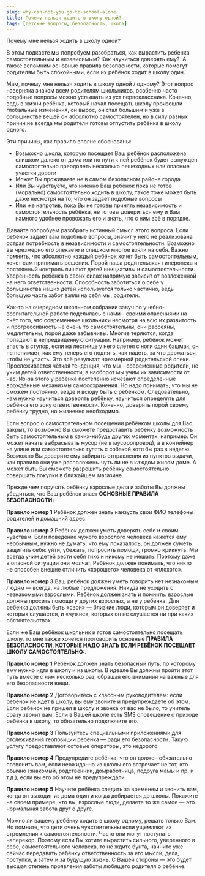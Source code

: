 ```yaml
---
slug: why-can-not-you-go-to-school-alone
title: Почему нельзя ходить в школу одной?
tags: [детские вопросы, безопасность, школа]
---
```


Почему мне нельзя ходить в школу одной?

В этом подкасте мы попробуем разобраться, как вырастить ребенка самостоятельным и независимым? Как научиться доверять ему?  А также вспомним основные правила безопасности, которые помогут родителям быть спокойными, если их ребёнок ходит в школу один.

Мам, почему мне нельзя ходить в школу одной / одному? Этот вопрос наверняка знаком всем родителям школьников, особенно часто подобные вопросы можно услышать из уст первоклассника. Конечно, ведь в жизни ребёнка, который начал посещать школу произошли глобальные изменения, он вырос, он стал большим и уже в большинстве вещей он абсолютно самостоятелен, но в силу разных причин не всегда мы родители готовы отпустить ребёнка в школу одного.   
  

Эти причины, как правило вполне обоснованы:

- Возможно школа, которую посещает Ваш ребёнок расположена слишком далеко от дома или по пути к ней ребёнок будет вынужден самостоятельно преодолеть несколько пешеходных или опасные участки дороги   
- Может Вы проживаете не в самом безопасном районе города   
- Или Вы чувствуете, что именно Ваш ребёнок пока не готов (морально) самостоятельно ходить в школу, такое тоже может быть даже несмотря на то, что он задаёт подобные вопросы   
- Или же напротив, пока Вы не готовы принять независимость и самостоятельность ребёнка, не готовы довериться ему и Вам намного удобнее провожать его и знать, что с ним всё в порядке.  
  
Давайте попробуем разобрать истинный смысл этого вопроса. Если ребёнок задаёт вам подобные вопросы, значит у него не реализована острая потребность в независимости и самостоятельности. Возможно вы чрезмерно его опекаете и слишком многое взяли на себя. Важно помнить, что абсолютно каждый ребёнок хочет быть самостоятельным, хочет сам принимать решения. Порой наша родительская гиперопека и постоянный контроль лишают детей инициативы и самостоятельности. Уверенность ребёнка в своих силах напрямую зависит от возложенной на него ответственности. Способность заботиться о себе у большинства наших детей используется только частично, ведь большую часть забот взяли на себя мы, родители.   
  
Как-то на очередном школьном собрании завуч по учебно-воспитательной работе поделилась с нами - своими опасениями на счёт того, что современные школьники несмотря на всю их развитость и прогрессивность не очень то самостоятельны, они рассеяны, медлительны, порой даже забывчивы. Многие теряются, когда попадают в непредвиденную ситуации. Например, ребёнок может впасть в ступор, если на лестнице у него слетел с ноги один башмак, он не понимает, как ему теперь его поднять, как надеть, за что держаться, чтобы не упасть. Это всё результат чрезмерной родительской опеки. Прослеживается чёткая тенденция, что мы – современные родители, не учим детей ответственности, а наоборот мы учим их зависимости от нас. Из-за этого у ребёнка постепенно исчезают определенные врождённые механизмы самосохранения. Но надо понимать, что мы не сможем постоянно, везде и всюду быть с ребёнком. Следовательно, нам нужно научиться доверять ребёнку, научиться определять для ребёнка его зону ответственности. Конечно, доверять порой своему ребёнку трудно, но жизненно необходимо.   
  
Если вопрос о самостоятельном посещении ребёнком школы для Вас закрыт, то возможно Вы сможете предоставить ребёнку возможность быть самостоятельным в каких-нибудь других моментах, например: Он может начать выбрасывать мусор (не в мусоропровод), а в контейнер на улице или самостоятельно гулять с собакой хотя бы раз в неделю. Возможно Вы доверите ему забирать отправления из пунктов выдачи, как правило они уже расположены чуть ли не в каждом жилом доме. А может быть Вы сможете разрешить ребёнку самостоятельно совершать покупки в ближайшем магазине.   
  
Прежде чем поручать ребёнку взрослые дела и заботы Вы должны убедиться, что Ваш ребёнок знает **ОСНОВНЫЕ ПРАВИЛА БЕЗОПАСНОСТИ:** 

**Правило номер 1** Ребёнок должен знать наизусть свои ФИО телефоны родителей и домашний адрес. 

**Правило номер 2** Ребёнок должен уметь доверять себе и своим чувствам. Если поведение чужого взрослого человека кажется ему необычным, нужно не думать, что ему показалось, он должен суметь защитить себя: уйти, убежать, попросить помощи, громко крикнуть. Мы всегда учим детей вести себя тихо и никому не мешать. Поэтому даже в опасной ситуации они молчат. Ребёнок должен понимать, что никто не способен внешне отличить «хорошего» человека от «плохого». 

**Правило номер 3** Ваш ребёнок должен уметь говорить нет незнакомым людям — всегда, на любые предложения. Никуда не уходить с незнакомыми взрослыми. Ребёнок должен знать и помнить: взрослые должны просить помощи у других взрослых, а не у ребенка. Для ребенка должны быть «свои» — близкие люди, которым он доверяет и которых слушается, и «чужие», которых он не слушается ни при каких обстоятельствах.  
  
Если же Ваш ребёнок школьник и готов самостоятельно посещать школу, то мне также хочется проговорить основные **ПРАВИЛА БЕЗОПАСНОСТИ, КОТОРЫЕ НАДО ЗНАТЬ ЕСЛИ РЕБЁНОК ПОСЕЩАЕТ ШКОЛУ САМОСТОЯТЕЛЬНО:**.

**Правило номер 1** Ребёнок должен знать безопасный путь, по которому ему нужно идти в школу и из школы. В идеале Вы должны пройти этот путь вместе с ним несколько раз, обращая его внимания на важные для его безопасности вещи. 

**Правило номер 2** Договоритесь с классным руководителем: если ребенок не идет в школу, вы ему звоните и предупреждаете об этом. Если ребенок не пришел в школу и звонка от вас не было, то учитель сразу звонит вам. Если в Вашей школе есть SMS оповещение о приходе ребёнка в школу, то обязательно подключите его.

**Правило номер 3** Пользуйтесь специальными приложениями для отслеживания геопозиции ребенка — ради его безопасности. Такую услугу предоставляют сотовые операторы, это недорого.

**Правило номер 4** Предупредите ребёнка, что он должен обязательно позвонить вам, если неожиданно из школы его встречает не тот, кто обычно (знакомый, родственник, домработница, подруга мамы и пр. и т.д.), если вы его об этом не предупреждали. 

**Правило номер 5** Научите ребёнка следить за временем и звонить вам, когда он выходит из дома один и когда добирается до школы. Покажите на своем примере, что вы, взрослые люди, делаете то же самое — это нормальная забота друг о друге.

Можно ли вашему ребёнку ходить в школу одному, решать только Вам. Но помните, что дети очень чувствительны если ущемляют их стремления к самостоятельности. Часто они могут поступать наперекор. Поэтому если Вы хотите вырастить сильного, уверенного в себе, самостоятельного человека, то не ждите бунта, начните уже сейчас передавать ребёнку ответственность за его мысли, дела, поступки, а затем и за будущую жизнь. С Вашей стороны — это будет высшая степень проявления заботы любящего родителя о ребёнке.